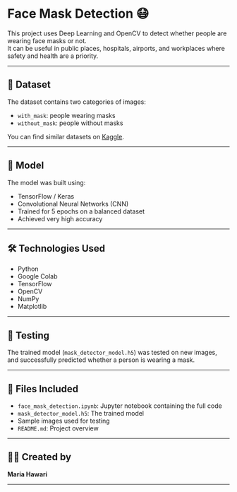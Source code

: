 # Face Mask Detection 😷

This project uses Deep Learning and OpenCV to detect whether people are wearing face masks or not.  
It can be useful in public places, hospitals, airports, and workplaces where safety and health are a priority.

---

## 📂 Dataset

The dataset contains two categories of images:
- `with_mask`: people wearing masks
- `without_mask`: people without masks

You can find similar datasets on [Kaggle](https://www.kaggle.com).

---

## 🧠 Model

The model was built using:
- TensorFlow / Keras
- Convolutional Neural Networks (CNN)
- Trained for 5 epochs on a balanced dataset
- Achieved very high accuracy

---

## 🛠️ Technologies Used

- Python
- Google Colab
- TensorFlow
- OpenCV
- NumPy
- Matplotlib

---

## 📸 Testing

The trained model (`mask_detector_model.h5`) was tested on new images, and successfully predicted whether a person is wearing a mask.

---

## 📁 Files Included

- `face_mask_detection.ipynb`: Jupyter notebook containing the full code
- `mask_detector_model.h5`: The trained model
- Sample images used for testing
- `README.md`: Project overview

---

## 👩‍💻 Created by

**Maria Hawari**

---

